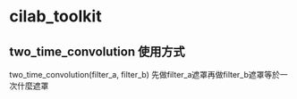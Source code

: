 # cilab_toolkit

## two_time_convolution 使用方式
two_time_convolution(filter_a, filter_b)
先做filter_a遮罩再做filter_b遮罩等於一次什麼遮罩
